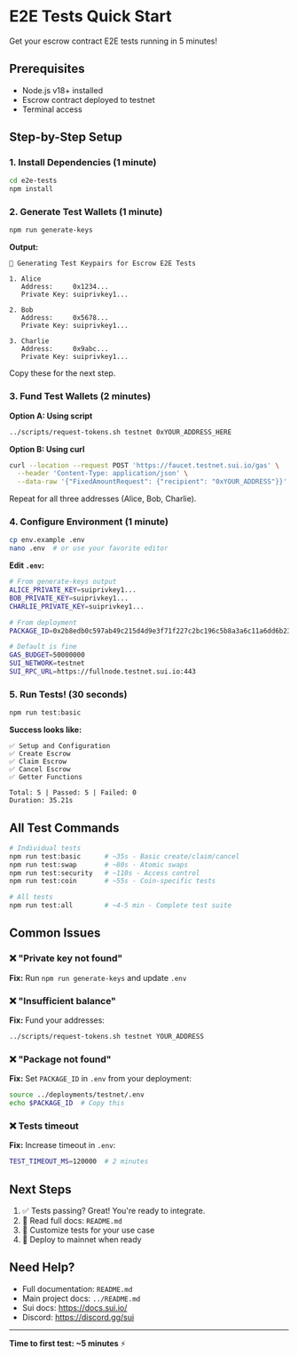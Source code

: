 # E2E Tests Quick Start

Get your escrow contract E2E tests running in 5 minutes!

## Prerequisites

- Node.js v18+ installed
- Escrow contract deployed to testnet
- Terminal access

## Step-by-Step Setup

### 1. Install Dependencies (1 minute)

```bash
cd e2e-tests
npm install
```

### 2. Generate Test Wallets (1 minute)

```bash
npm run generate-keys
```

**Output:**
```
🔑 Generating Test Keypairs for Escrow E2E Tests

1. Alice
   Address:     0x1234...
   Private Key: suiprivkey1...

2. Bob
   Address:     0x5678...
   Private Key: suiprivkey1...

3. Charlie
   Address:     0x9abc...
   Private Key: suiprivkey1...
```

Copy these for the next step.

### 3. Fund Test Wallets (2 minutes)

**Option A: Using script**
```bash
../scripts/request-tokens.sh testnet 0xYOUR_ADDRESS_HERE
```

**Option B: Using curl**
```bash
curl --location --request POST 'https://faucet.testnet.sui.io/gas' \
  --header 'Content-Type: application/json' \
  --data-raw '{"FixedAmountRequest": {"recipient": "0xYOUR_ADDRESS"}}'
```

Repeat for all three addresses (Alice, Bob, Charlie).

### 4. Configure Environment (1 minute)

```bash
cp env.example .env
nano .env  # or use your favorite editor
```

**Edit `.env`:**
```bash
# From generate-keys output
ALICE_PRIVATE_KEY=suiprivkey1...
BOB_PRIVATE_KEY=suiprivkey1...
CHARLIE_PRIVATE_KEY=suiprivkey1...

# From deployment
PACKAGE_ID=0x2b8edb0c597ab49c215d4d9e3f71f227c2bc196c5b8a3a6c11a6dd6b239f8277

# Default is fine
GAS_BUDGET=50000000
SUI_NETWORK=testnet
SUI_RPC_URL=https://fullnode.testnet.sui.io:443
```

### 5. Run Tests! (30 seconds)

```bash
npm run test:basic
```

**Success looks like:**
```
✅ Setup and Configuration
✅ Create Escrow
✅ Claim Escrow
✅ Cancel Escrow
✅ Getter Functions

Total: 5 | Passed: 5 | Failed: 0
Duration: 35.21s
```

## All Test Commands

```bash
# Individual tests
npm run test:basic      # ~35s - Basic create/claim/cancel
npm run test:swap       # ~80s - Atomic swaps
npm run test:security   # ~110s - Access control
npm run test:coin       # ~55s - Coin-specific tests

# All tests
npm run test:all        # ~4-5 min - Complete test suite
```

## Common Issues

### ❌ "Private key not found"
**Fix:** Run `npm run generate-keys` and update `.env`

### ❌ "Insufficient balance"
**Fix:** Fund your addresses:
```bash
../scripts/request-tokens.sh testnet YOUR_ADDRESS
```

### ❌ "Package not found"
**Fix:** Set `PACKAGE_ID` in `.env` from your deployment:
```bash
source ../deployments/testnet/.env
echo $PACKAGE_ID  # Copy this
```

### ❌ Tests timeout
**Fix:** Increase timeout in `.env`:
```bash
TEST_TIMEOUT_MS=120000  # 2 minutes
```

## Next Steps

1. ✅ Tests passing? Great! You're ready to integrate.
2. 📖 Read full docs: `README.md`
3. 🔧 Customize tests for your use case
4. 🚀 Deploy to mainnet when ready

## Need Help?

- Full documentation: `README.md`
- Main project docs: `../README.md`
- Sui docs: https://docs.sui.io/
- Discord: https://discord.gg/sui

---

**Time to first test: ~5 minutes** ⚡

